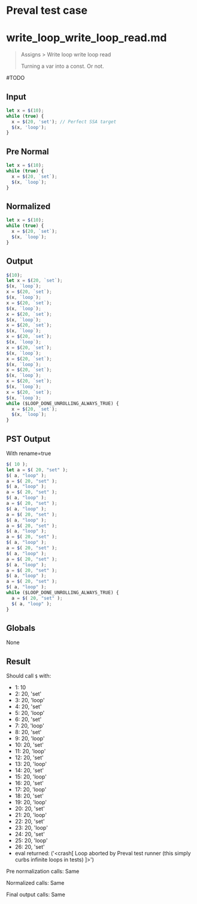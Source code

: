 # Preval test case

# write_loop_write_loop_read.md

> Assigns > Write loop write loop read
>
> Turning a var into a const. Or not.

#TODO

## Input

`````js filename=intro
let x = $(10);
while (true) {
  x = $(20, 'set'); // Perfect SSA target
  $(x, 'loop');
}
`````

## Pre Normal

`````js filename=intro
let x = $(10);
while (true) {
  x = $(20, `set`);
  $(x, `loop`);
}
`````

## Normalized

`````js filename=intro
let x = $(10);
while (true) {
  x = $(20, `set`);
  $(x, `loop`);
}
`````

## Output

`````js filename=intro
$(10);
let x = $(20, `set`);
$(x, `loop`);
x = $(20, `set`);
$(x, `loop`);
x = $(20, `set`);
$(x, `loop`);
x = $(20, `set`);
$(x, `loop`);
x = $(20, `set`);
$(x, `loop`);
x = $(20, `set`);
$(x, `loop`);
x = $(20, `set`);
$(x, `loop`);
x = $(20, `set`);
$(x, `loop`);
x = $(20, `set`);
$(x, `loop`);
x = $(20, `set`);
$(x, `loop`);
x = $(20, `set`);
$(x, `loop`);
while ($LOOP_DONE_UNROLLING_ALWAYS_TRUE) {
  x = $(20, `set`);
  $(x, `loop`);
}
`````

## PST Output

With rename=true

`````js filename=intro
$( 10 );
let a = $( 20, "set" );
$( a, "loop" );
a = $( 20, "set" );
$( a, "loop" );
a = $( 20, "set" );
$( a, "loop" );
a = $( 20, "set" );
$( a, "loop" );
a = $( 20, "set" );
$( a, "loop" );
a = $( 20, "set" );
$( a, "loop" );
a = $( 20, "set" );
$( a, "loop" );
a = $( 20, "set" );
$( a, "loop" );
a = $( 20, "set" );
$( a, "loop" );
a = $( 20, "set" );
$( a, "loop" );
a = $( 20, "set" );
$( a, "loop" );
while ($LOOP_DONE_UNROLLING_ALWAYS_TRUE) {
  a = $( 20, "set" );
  $( a, "loop" );
}
`````

## Globals

None

## Result

Should call `$` with:
 - 1: 10
 - 2: 20, 'set'
 - 3: 20, 'loop'
 - 4: 20, 'set'
 - 5: 20, 'loop'
 - 6: 20, 'set'
 - 7: 20, 'loop'
 - 8: 20, 'set'
 - 9: 20, 'loop'
 - 10: 20, 'set'
 - 11: 20, 'loop'
 - 12: 20, 'set'
 - 13: 20, 'loop'
 - 14: 20, 'set'
 - 15: 20, 'loop'
 - 16: 20, 'set'
 - 17: 20, 'loop'
 - 18: 20, 'set'
 - 19: 20, 'loop'
 - 20: 20, 'set'
 - 21: 20, 'loop'
 - 22: 20, 'set'
 - 23: 20, 'loop'
 - 24: 20, 'set'
 - 25: 20, 'loop'
 - 26: 20, 'set'
 - eval returned: ('<crash[ Loop aborted by Preval test runner (this simply curbs infinite loops in tests) ]>')

Pre normalization calls: Same

Normalized calls: Same

Final output calls: Same
